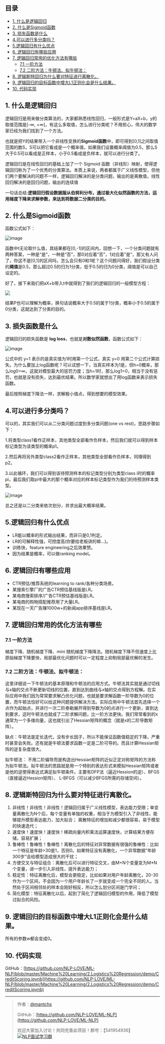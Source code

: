 ## 目录
- [1. 什么是逻辑回归](https://github.com/NLP-LOVE/ML-NLP/tree/master/Machine%20Learning/2.Logistics%20Regression#1-什么是逻辑回归)
- [2. 什么是Sigmoid函数](https://github.com/NLP-LOVE/ML-NLP/tree/master/Machine%20Learning/2.Logistics%20Regression#2-什么是sigmoid函数)
- [3. 损失函数是什么](https://github.com/NLP-LOVE/ML-NLP/tree/master/Machine%20Learning/2.Logistics%20Regression#3-损失函数是什么)
- [4.可以进行多分类吗？](https://github.com/NLP-LOVE/ML-NLP/tree/master/Machine%20Learning/2.Logistics%20Regression#4可以进行多分类吗)
- [5.逻辑回归有什么优点](https://github.com/NLP-LOVE/ML-NLP/tree/master/Machine%20Learning/2.Logistics%20Regression#5逻辑回归有什么优点)
- [6. 逻辑回归有哪些应用](https://github.com/NLP-LOVE/ML-NLP/tree/master/Machine%20Learning/2.Logistics%20Regression#6-逻辑回归有哪些应用)
- [7. 逻辑回归常用的优化方法有哪些](https://github.com/NLP-LOVE/ML-NLP/tree/master/Machine%20Learning/2.Logistics%20Regression#7-逻辑回归常用的优化方法有哪些)
  - [7.1 一阶方法](https://github.com/NLP-LOVE/ML-NLP/tree/master/Machine%20Learning/2.Logistics%20Regression#71-一阶方法)
  - [7.2 二阶方法：牛顿法、拟牛顿法：](https://github.com/NLP-LOVE/ML-NLP/tree/master/Machine%20Learning/2.Logistics%20Regression#72-二阶方法牛顿法拟牛顿法)
- [8. 逻辑斯特回归为什么要对特征进行离散化。](https://github.com/NLP-LOVE/ML-NLP/tree/master/Machine%20Learning/2.Logistics%20Regression#8-逻辑斯特回归为什么要对特征进行离散化)
- [9. 逻辑回归的目标函数中增大L1正则化会是什么结果。](https://github.com/NLP-LOVE/ML-NLP/tree/master/Machine%20Learning/2.Logistics%20Regression#9-逻辑回归的目标函数中增大l1正则化会是什么结果)
- [10. 代码实现](https://github.com/NLP-LOVE/ML-NLP/blob/master/Machine%20Learning/2.Logistics%20Regression/demo/CreditScoring.ipynb)

## 1. 什么是逻辑回归

逻辑回归是用来做分类算法的，大家都熟悉线性回归，一般形式是Y=aX+b，y的取值范围是[-∞, +∞]，有这么多取值，怎么进行分类呢？不用担心，伟大的数学家已经为我们找到了一个方法。

也就是把Y的结果带入一个非线性变换的**Sigmoid函数**中，即可得到[0,1]之间取值范围的数S，S可以把它看成是一个概率值，如果我们设置概率阈值为0.5，那么S大于0.5可以看成是正样本，小于0.5看成是负样本，就可以进行分类了。

逻辑回归是在线性回归的基础上加了一个 Sigmoid 函数（非线形）映射，使得逻辑回归称为了一个优秀的分类算法。本质上来说，两者都属于广义线性模型，但他们两个要解决的问题不一样，逻辑回归解决的是分类问题，输出的是离散值，线性回归解决的是回归问题，输出的连续值

一句话总结:**逻辑回归假设数据服从伯努利分布，通过极大化似然函数的方法，运用梯度下降来求解参数，来达到将数据二分类的目的。**

## 2. 什么是Sigmoid函数

函数公式如下：

![image](https://wx4.sinaimg.cn/large/00630Defly1g4pvk2ctatj30cw0b63yq.jpg)

函数中t无论取什么值，其结果都在[0,-1]的区间内，回想一下，一个分类问题就有两种答案，一种是“是”，一种是“否”，那0对应着“否”，1对应着“是”，那又有人问了，你这不是[0,1]的区间吗，怎么会只有0和1呢？这个问题问得好，我们假设分类的**阈值**是0.5，那么超过0.5的归为1分类，低于0.5的归为0分类，阈值是可以自己设定的。

好了，接下来我们把aX+b带入t中就得到了我们的逻辑回归的一般模型方程：

![](https://latex.codecogs.com/gif.latex?H(a,b)=\frac{1}{1+e^{(aX+b)}})

结果P也可以理解为概率，换句话说概率大于0.5的属于1分类，概率小于0.5的属于0分类，这就达到了分类的目的。

## 3. 损失函数是什么

逻辑回归的损失函数是 **log loss**，也就是**对数似然函数**，函数公式如下：

![image](https://wx1.sinaimg.cn/large/00630Defly1g4pvtz3tw9j30et04v0sw.jpg)

公式中的 y=1 表示的是真实值为1时用第一个公式，真实 y=0 用第二个公式计算损失。为什么要加上log函数呢？可以试想一下，当真实样本为1是，但h=0概率，那么log0=∞，这就对模型最大的惩罚力度；当h=1时，那么log1=0，相当于没有惩罚，也就是没有损失，达到最优结果。所以数学家就想出了用log函数来表示损失函数。

最后按照梯度下降法一样，求解极小值点，得到想要的模型效果。

## 4.可以进行多分类吗？

可以的，其实我们可以从二分类问题过度到多分类问题(one vs rest)，思路步骤如下：

1.将类型class1看作正样本，其他类型全部看作负样本，然后我们就可以得到样本标记类型为该类型的概率p1。

2.然后再将另外类型class2看作正样本，其他类型全部看作负样本，同理得到p2。

3.以此循环，我们可以得到该待预测样本的标记类型分别为类型class i时的概率pi，最后我们取pi中最大的那个概率对应的样本标记类型作为我们的待预测样本类型。

![image](https://wx2.sinaimg.cn/large/00630Defly1g4pw11fo1tj30cv0c50tj.jpg)

总之还是以二分类来依次划分，并求出最大概率结果。

## 5.逻辑回归有什么优点

- LR能以概率的形式输出结果，而非只是0,1判定。
- LR的可解释性强，可控度高(你要给老板讲的嘛…)。
- 训练快，feature engineering之后效果赞。
- 因为结果是概率，可以做ranking model。

## 6. 逻辑回归有哪些应用

- CTR预估/推荐系统的learning to rank/各种分类场景。
- 某搜索引擎厂的广告CTR预估基线版是LR。
- 某电商搜索排序/广告CTR预估基线版是LR。
- 某电商的购物搭配推荐用了大量LR。
- 某现在一天广告赚1000w+的新闻app排序基线是LR。

## 7. 逻辑回归常用的优化方法有哪些

### 7.1 一阶方法

梯度下降、随机梯度下降、mini 随机梯度下降降法。随机梯度下降不但速度上比原始梯度下降要快，局部最优化问题时可以一定程度上抑制局部最优解的发生。 

### 7.2 二阶方法：牛顿法、拟牛顿法： 

这里详细说一下牛顿法的基本原理和牛顿法的应用方式。牛顿法其实就是通过切线与x轴的交点不断更新切线的位置，直到达到曲线与x轴的交点得到方程解。在实际应用中我们因为常常要求解凸优化问题，也就是要求解函数一阶导数为0的位置，而牛顿法恰好可以给这种问题提供解决方法。实际应用中牛顿法首先选择一个点作为起始点，并进行一次二阶泰勒展开得到导数为0的点进行一个更新，直到达到要求，这时牛顿法也就成了二阶求解问题，比一阶方法更快。我们常常看到的x通常为一个多维向量，这也就引出了Hessian矩阵的概念（就是x的二阶导数矩阵）。

缺点：牛顿法是定长迭代，没有步长因子，所以不能保证函数值稳定的下降，严重时甚至会失败。还有就是牛顿法要求函数一定是二阶可导的。而且计算Hessian矩阵的逆复杂度很大。

拟牛顿法： 不用二阶偏导而是构造出Hessian矩阵的近似正定对称矩阵的方法称为拟牛顿法。拟牛顿法的思路就是用一个特别的表达形式来模拟Hessian矩阵或者是他的逆使得表达式满足拟牛顿条件。主要有DFP法（逼近Hession的逆）、BFGS（直接逼近Hession矩阵）、 L-BFGS（可以减少BFGS所需的存储空间）。

## 8. 逻辑斯特回归为什么要对特征进行离散化。

1. 非线性！非线性！非线性！逻辑回归属于广义线性模型，表达能力受限；单变量离散化为N个后，每个变量有单独的权重，相当于为模型引入了非线性，能够提升模型表达能力，加大拟合； 离散特征的增加和减少都很容易，易于模型的快速迭代； 
2. 速度快！速度快！速度快！稀疏向量内积乘法运算速度快，计算结果方便存储，容易扩展； 
3. 鲁棒性！鲁棒性！鲁棒性！离散化后的特征对异常数据有很强的鲁棒性：比如一个特征是年龄>30是1，否则0。如果特征没有离散化，一个异常数据“年龄300岁”会给模型造成很大的干扰； 
4. 方便交叉与特征组合：离散化后可以进行特征交叉，由M+N个变量变为M*N个变量，进一步引入非线性，提升表达能力； 
5. 稳定性：特征离散化后，模型会更稳定，比如如果对用户年龄离散化，20-30作为一个区间，不会因为一个用户年龄长了一岁就变成一个完全不同的人。当然处于区间相邻处的样本会刚好相反，所以怎么划分区间是门学问； 
6. 简化模型：特征离散化以后，起到了简化了逻辑回归模型的作用，降低了模型过拟合的风险。

## 9. 逻辑回归的目标函数中增大L1正则化会是什么结果。

所有的参数w都会变成0。

## 10. 代码实现

GitHub：[https://github.com/NLP-LOVE/ML-NLP/blob/master/Machine%20Learning/2.Logistics%20Regression/demo/CreditScoring.ipynb](https://github.com/NLP-LOVE/ML-NLP/blob/master/Machine%20Learning/2.Logistics%20Regression/demo/CreditScoring.ipynb)

------



> 作者：[@mantchs](https://github.com/NLP-LOVE/ML-NLP)
>
> GitHub：[https://github.com/NLP-LOVE/ML-NLP](https://github.com/NLP-LOVE/ML-NLP)
>
> 欢迎大家加入讨论！共同完善此项目！群号：【541954936】<a target="_blank" href="//shang.qq.com/wpa/qunwpa?idkey=863f915b9178560bd32ca07cd090a7d9e6f5f90fcff5667489697b1621cecdb3"><img border="0" src="http://pub.idqqimg.com/wpa/images/group.png" alt="NLP面试学习群" title="NLP面试学习群"></a>

